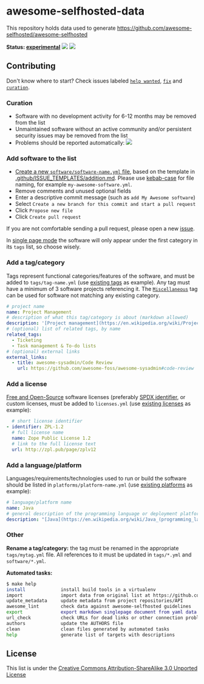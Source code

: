 # awesome-selfhosted-data

This repository holds data used to generate https://github.com/awesome-selfhosted/awesome-selfhosted

**Status: [experimental](https://github.com/awesome-selfhosted/awesome-selfhosted-data/issues/11)** [![](https://github.com/awesome-selfhosted/awesome-selfhosted-data/actions/workflows/build.yml/badge.svg)](https://github.com/awesome-selfhosted/awesome-selfhosted-data/actions/workflows/build.yml) [![](https://github.com/awesome-selfhosted/awesome-selfhosted-data/actions/workflows/daily-update-metadata.yml/badge.svg)](https://github.com/awesome-selfhosted/awesome-selfhosted-data/actions/workflows/daily-update-metadata.yml)

## Contributing

Don't know where to start? Check issues labeled [`help wanted`](https://github.com/awesome-selfhosted/awesome-selfhosted-data/issues?q=is%3Aissue+is%3Aopen+label%3A%22help+wanted%22), [`fix`](https://github.com/awesome-selfhosted/awesome-selfhosted-data/issues?q=is%3Aissue+is%3Aopen+label%3Afix) and [`curation`](https://github.com/awesome-selfhosted/awesome-selfhosted-data/issues?q=is%3Aissue+is%3Aopen+label%3Acuration).

### Curation

- Software with no development activity for 6-12 months may be removed from the list
- Unmaintained software without an active community and/or persistent security issues may be removed from the list
- Problems should be reported automatically: [![](https://github.com/awesome-selfhosted/awesome-selfhosted-data/actions/workflows/daily-checks.yml/badge.svg)](https://github.com/awesome-selfhosted/awesome-selfhosted-data/issues/1)

### Add software to the list

- [Create a new `software/software-name.yml` file](https://github.com/awesome-selfhosted/awesome-selfhosted-data/new/master/software), based on the template in [.github/ISSUE_TEMPLATES/addition.md](.github/ISSUE_TEMPLATE/addition.md). Please use [kebab-case](https://en.wikipedia.org/wiki/Letter_case#Kebab_case) for file naming, for example `my-awesome-software.yml`.
- Remove comments and unused optional fields
- Enter a descriptive commit message (such as `add My Awesome software`)
- Select `Create a new branch for this commit and start a pull request`
- Click `Propose new file`
- Click `Create pull request`

If you are not comfortable sending a pull request, please open a new [issue](https://github.com/awesome-selfhosted/awesome-selfhosted-data/issues).

In [single page mode](https://github.com/awesome-selfhosted/awesome-selfhosted) the software will only appear under the first category in its `tags` list, so choose wisely.


### Add a tag/category

Tags represent functional categories/features of the software, and must be added to `tags/tag-name.yml` (use [existing tags](tags/) as example). Any tag must have a minimum of 3 software projects referencing it. The [`Miscellaneous`](tags/miscellaneous.yml) tag can be used for software not matching any existing category.

```yaml
# project name
name: Project Management
# description of what this tag/category is about (markdown allowed)
description: '[Project management](https://en.wikipedia.org/wiki/Project_management) is the process of leading the work of a team to achieve all project goals within the given constraints.'
# (optional) list of related tags, by name
related_tags:
  - Ticketing
  - Task management & To-do lists
# (optional) external links
external_links:
  - title: awesome-sysadmin/Code Review
    url: https://github.com/awesome-foss/awesome-sysadmin#code-review
```

### Add a license

[Free and Open-Source](https://en.wikipedia.org/wiki/Free_and_open-source_software) software licenses (preferably [SPDX identifier](https://spdx.org/licenses/), or custom licenses, must be added to `licenses.yml` (use [existing licenses](licenses.yml) as example):

```yaml
  # short license identifier
- identifier: ZPL-1.2
  # full license name
  name: Zope Public License 1.2
  # link to the full license text
  url: http://zpl.pub/page/zplv12
```

### Add a language/platform

Languages/requirements/technologies used to run or build the software should be listed in `platforms/platform-name.yml` (use [existing platforms](platforms/) as example):

```yaml
# language/platform name
name: Java
# general description of the programming language or deployment platform (markdown allowed)
description: "[Java](https://en.wikipedia.org/wiki/Java_(programming_language)) is a high-level, class-based, object-oriented programming language that is designed to have as few implementation dependencies as possible."
```

### Other

**Rename a tag/category:** the tag must be renamed in the appropriate `tags/mytag.yml` file. All references to it must be updated in `tags/*.yml` and `software/*.yml`.

**Automated tasks:**

```bash
$ make help
install             install build tools in a virtualenv
import              import data from original list at https://github.com/awesome-selfhosted/awesome-selfhosted
update_metadata     update metadata from project repositories/API
awesome_lint        check data against awesome-selfhosted guidelines
export              export markdown singlepage document from yaml data
url_check           check URLs for dead links or other connection problems
authors             update the AUTHORS file
clean               clean files generated by automated tasks
help                generate list of targets with descriptions
```

## License

This list is under the [Creative Commons Attribution-ShareAlike 3.0 Unported License](LICENSE)

